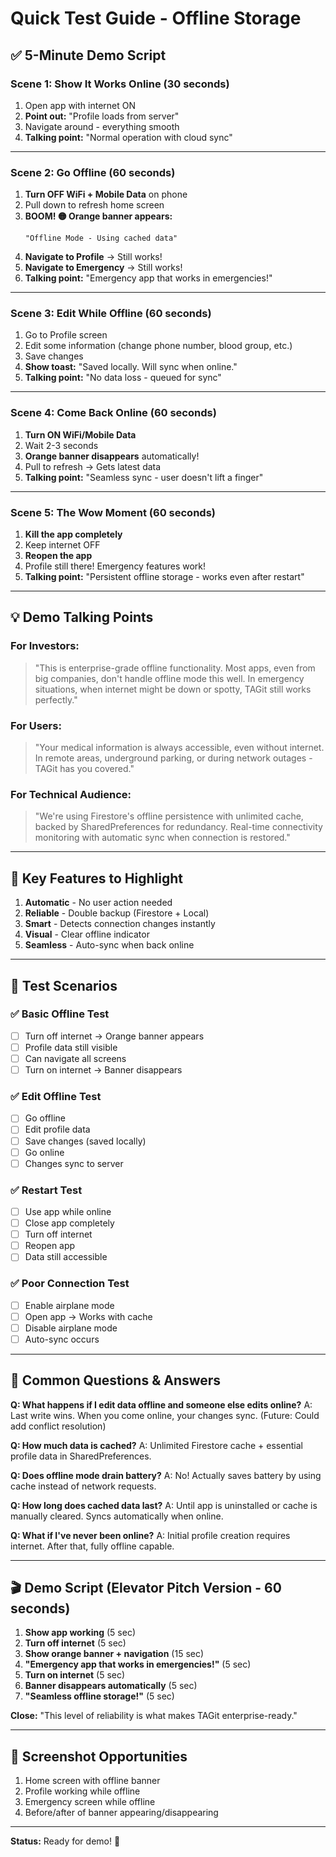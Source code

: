 # Quick Test Guide - Offline Storage

## ✅ **5-Minute Demo Script**

### Scene 1: Show It Works Online (30 seconds)
1. Open app with internet ON
2. **Point out:** "Profile loads from server"
3. Navigate around - everything smooth
4. **Talking point:** "Normal operation with cloud sync"

---

### Scene 2: Go Offline (60 seconds) 
1. **Turn OFF WiFi + Mobile Data** on phone
2. Pull down to refresh home screen
3. **BOOM! 🟡 Orange banner appears:**
   ```
   "Offline Mode - Using cached data"
   ```
4. **Navigate to Profile** → Still works!
5. **Navigate to Emergency** → Still works!
6. **Talking point:** "Emergency app that works in emergencies!"

---

### Scene 3: Edit While Offline (60 seconds)
1. Go to Profile screen
2. Edit some information (change phone number, blood group, etc.)
3. Save changes
4. **Show toast:** "Saved locally. Will sync when online."
5. **Talking point:** "No data loss - queued for sync"

---

### Scene 4: Come Back Online (60 seconds)
1. **Turn ON WiFi/Mobile Data**
2. Wait 2-3 seconds
3. **Orange banner disappears** automatically!
4. Pull to refresh → Gets latest data
5. **Talking point:** "Seamless sync - user doesn't lift a finger"

---

### Scene 5: The Wow Moment (60 seconds)
1. **Kill the app completely**
2. Keep internet OFF
3. **Reopen the app**
4. Profile still there! Emergency features work!
5. **Talking point:** "Persistent offline storage - works even after restart"

---

## 💡 Demo Talking Points

### For Investors:
> "This is enterprise-grade offline functionality. Most apps, even from big companies, don't handle offline mode this well. In emergency situations, when internet might be down or spotty, TAGit still works perfectly."

### For Users:
> "Your medical information is always accessible, even without internet. In remote areas, underground parking, or during network outages - TAGit has you covered."

### For Technical Audience:
> "We're using Firestore's offline persistence with unlimited cache, backed by SharedPreferences for redundancy. Real-time connectivity monitoring with automatic sync when connection is restored."

---

## 🎯 Key Features to Highlight

1. **Automatic** - No user action needed
2. **Reliable** - Double backup (Firestore + Local)
3. **Smart** - Detects connection changes instantly
4. **Visual** - Clear offline indicator
5. **Seamless** - Auto-sync when back online

---

## 📱 Test Scenarios

### ✅ Basic Offline Test
- [ ] Turn off internet → Orange banner appears
- [ ] Profile data still visible
- [ ] Can navigate all screens
- [ ] Turn on internet → Banner disappears

### ✅ Edit Offline Test
- [ ] Go offline
- [ ] Edit profile data
- [ ] Save changes (saved locally)
- [ ] Go online
- [ ] Changes sync to server

### ✅ Restart Test
- [ ] Use app while online
- [ ] Close app completely
- [ ] Turn off internet
- [ ] Reopen app
- [ ] Data still accessible

### ✅ Poor Connection Test
- [ ] Enable airplane mode
- [ ] Open app → Works with cache
- [ ] Disable airplane mode
- [ ] Auto-sync occurs

---

## 🚨 Common Questions & Answers

**Q: What happens if I edit data offline and someone else edits online?**
A: Last write wins. When you come online, your changes sync. (Future: Could add conflict resolution)

**Q: How much data is cached?**
A: Unlimited Firestore cache + essential profile data in SharedPreferences.

**Q: Does offline mode drain battery?**
A: No! Actually saves battery by using cache instead of network requests.

**Q: How long does cached data last?**
A: Until app is uninstalled or cache is manually cleared. Syncs automatically when online.

**Q: What if I've never been online?**
A: Initial profile creation requires internet. After that, fully offline capable.

---

## 🎬 Demo Script (Elevator Pitch Version - 60 seconds)

1. **Show app working** (5 sec)
2. **Turn off internet** (5 sec)
3. **Show orange banner + navigation** (15 sec)
4. **"Emergency app that works in emergencies!"** (5 sec)
5. **Turn on internet** (5 sec)
6. **Banner disappears automatically** (5 sec)
7. **"Seamless offline storage!"** (5 sec)

**Close:** "This level of reliability is what makes TAGit enterprise-ready."

---

## 📸 Screenshot Opportunities

1. Home screen with offline banner
2. Profile working while offline
3. Emergency screen while offline
4. Before/after of banner appearing/disappearing

---

**Status:** Ready for demo! 🚀
